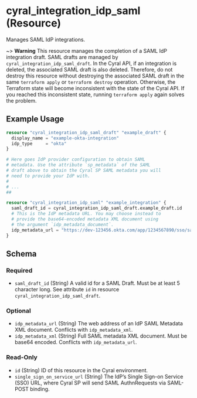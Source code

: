 # cyral_integration_idp_saml (Resource)

Manages SAML IdP integrations.

~> **Warning** This resource manages the completion of a SAML IdP integration
draft. SAML drafts are managed by `cyral_integration_idp_saml_draft`. In the
Cyral API, if an integration is deleted, the associated SAML draft is also
deleted. Therefore, do not destroy this resource without destroying the
associated SAML draft in the same `terraform apply` or `terraform destroy`
operation. Otherwise, the Terraform state will become inconsistent with the
state of the Cyral API. If you reached this inconsistent state, running
`terraform apply` again solves the problem.

## Example Usage

```terraform
resource "cyral_integration_idp_saml_draft" "example_draft" {
  display_name = "example-okta-integration"
  idp_type     = "okta"
}

# Here goes IdP provider configuration to obtain SAML
# metadata. Use the attribute `sp_metadata` of the SAML
# draft above to obtain the Cyral SP SAML metadata you will
# need to provide your IdP with.
#
# ...
##

resource "cyral_integration_idp_saml" "example_integration" {
  saml_draft_id = cyral_integration_idp_saml_draft.example_draft.id
  # This is the IdP metadata URL. You may choose instead to
  # provide the base64-encoded metadata XML document using
  # the argument `idp_metadata_document`.
  idp_metadata_url = "https://dev-123456.okta.com/app/1234567890/sso/saml/metadata"
}
```

<!-- schema generated by tfplugindocs -->

## Schema

### Required

- `saml_draft_id` (String) A valid id for a SAML Draft. Must be at least 5 character long. See attribute `id` in resource `cyral_integration_idp_saml_draft`.

### Optional

- `idp_metadata_url` (String) The web address of an IdP SAML Metadata XML document. Conflicts with `idp_metadata_xml`.
- `idp_metadata_xml` (String) Full SAML metadata XML document. Must be base64 encoded. Conflicts with `idp_metadata_url`.

### Read-Only

- `id` (String) ID of this resource in the Cyral environment.
- `single_sign_on_service_url` (String) The IdP’s Single Sign-on Service (SSO) URL, where Cyral SP will send SAML AuthnRequests via SAML-POST binding.
